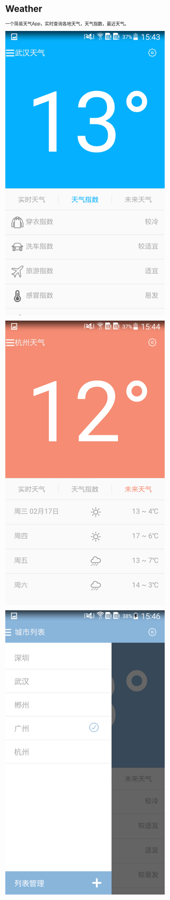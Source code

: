 # Weather
一个简易天气App，实时查询各地天气，天气指数，最近天气。

 ![image](https://github.com/rocrocflying/Weather/raw/master/screenshot/1.png)
 
 ![image](https://github.com/rocrocflying/Weather/raw/master/screenshot/2.png)
 
 ![image](https://github.com/rocrocflying/Weather/raw/master/screenshot/3.png)
 
